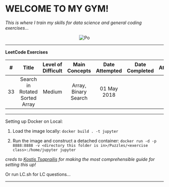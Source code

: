 # WELCOME TO MY GYM!

*This is where I train my skills for data science and general coding exercises...*


<p align = "center"> 
  <img src = "http://www.dreamworks.com/kungfupanda/images/uploads/characters/po_action.png", alt="Po">
</p>

------

**LeetCode Exercises**

|#|Title |Level of Difficult |Main Concepts|Date Attempted|Date Completed|Attempts|
|:--:|:---:|:----------------:|:-----------:|:------------:|:------------:|:------:|
|33|Search in Rotated Sorted Array|Medium|Array, Binary Search|01 May 2018|||









-------

Setting up Docker on Local:

1. Load the image locally: `docker build . -t jupyter`        

2. Run the image and construct a detached container: `docker run -d -p 8888:8888 -v <directory this folder is in>/Puzzles/<exercise class>:/home/jupyter jupyter`

*creds to [Kostis Tsaprailis](https://tsaprailis.com/2017/10/10/Docker-for-data-science-part-1-building-jupyter-container/) for making the most comprehensible guide for setting this up!*

Or run LC.sh for LC questions...

------

